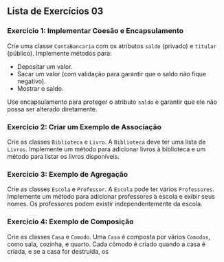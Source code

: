 ## Lista de Exercícios 03

### **Exercício 1: Implementar Coesão e Encapsulamento**
Crie uma classe `ContaBancaria` com os atributos `saldo` (privado) e `titular` (público). Implemente métodos para:
- Depositar um valor.
- Sacar um valor (com validação para garantir que o saldo não fique negativo).
- Mostrar o saldo.

Use encapsulamento para proteger o atributo `saldo` e garantir que ele não possa ser alterado diretamente.

### **Exercício 2: Criar um Exemplo de Associação**
Crie as classes `Biblioteca` e `Livro`. A `Biblioteca` deve ter uma lista de `Livros`. Implemente um método para adicionar livros à biblioteca e um método para listar os livros disponíveis.

### **Exercício 3: Exemplo de Agregação**
Crie as classes `Escola` e `Professor`. A `Escola` pode ter vários `Professores`. Implemente um método para adicionar professores à escola e exibir seus nomes. Os professores podem existir independentemente da escola.

### **Exercício 4: Exemplo de Composição**
Crie as classes `Casa` e `Comodo`. Uma `Casa` é composta por vários `Comodos`, como sala, cozinha, e quarto. Cada cômodo é criado quando a casa é criada, e se a casa for destruída, os